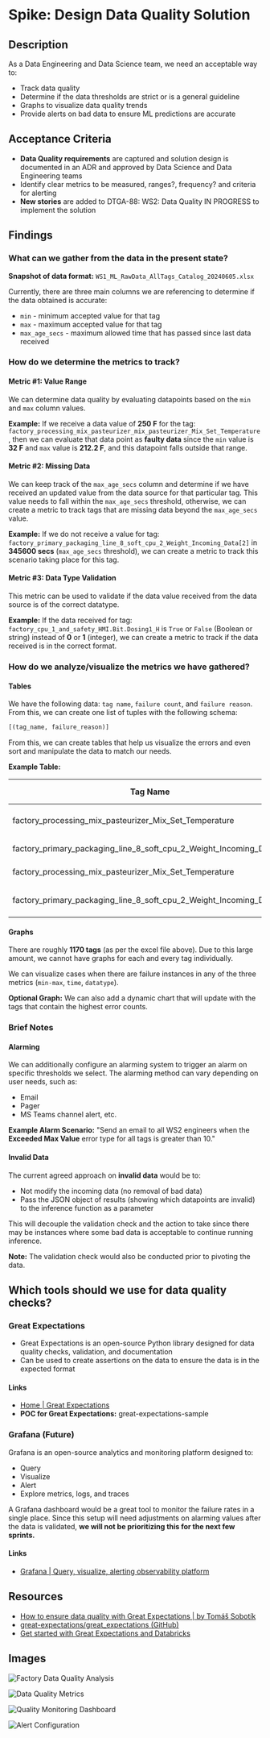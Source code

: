 # Spike: Design Data Quality Solution

## Description

As a Data Engineering and Data Science team, we need an acceptable way to:

- Track data quality
- Determine if the data thresholds are strict or is a general guideline
- Graphs to visualize data quality trends
- Provide alerts on bad data to ensure ML predictions are accurate

## Acceptance Criteria

- **Data Quality requirements** are captured and solution design is documented in an ADR and approved by Data Science and Data Engineering teams
- Identify clear metrics to be measured, ranges?, frequency? and criteria for alerting
- **New stories** are added to DTGA-88: WS2: Data Quality IN PROGRESS to implement the solution

## Findings

### What can we gather from the data in the present state?

**Snapshot of data format:**
`WS1_ML_RawData_AllTags_Catalog_20240605.xlsx`

Currently, there are three main columns we are referencing to determine if the data obtained is accurate:

- `min` - minimum accepted value for that tag
- `max` - maximum accepted value for that tag
- `max_age_secs` - maximum allowed time that has passed since last data received

### How do we determine the metrics to track?

#### Metric #1: Value Range

We can determine data quality by evaluating datapoints based on the `min` and `max` column values.

**Example:**
If we receive a data value of **250 F** for the tag:
`factory_processing_mix_pasteurizer_mix_pasteurizer_Mix_Set_Temperature`,
then we can evaluate that data point as **faulty data** since the `min` value is **32 F** and `max` value is **212.2 F**, and this datapoint falls outside that range.

#### Metric #2: Missing Data

We can keep track of the `max_age_secs` column and determine if we have received an updated value from the data source for that particular tag. This value needs to fall within the `max_age_secs` threshold, otherwise, we can create a metric to track tags that are missing data beyond the `max_age_secs` value.

**Example:**
If we do not receive a value for tag:
`factory_primary_packaging_line_8_soft_cpu_2_Weight_Incoming_Data[2]`
in **345600 secs** (`max_age_secs` threshold), we can create a metric to track this scenario taking place for this tag.

#### Metric #3: Data Type Validation

This metric can be used to validate if the data value received from the data source is of the correct datatype.

**Example:**
If the data received for tag:
`factory_cpu_1_and_safety_HMI.Bit.Dosing1_H`
is `True` or `False` (Boolean or string) instead of **0** or **1** (integer), we can create a metric to track if the data received is in the correct format.

### How do we analyze/visualize the metrics we have gathered?

#### Tables

We have the following data: `tag name`, `failure count`, and `failure reason`. From this, we can create one list of tuples with the following schema:

```python
[(tag_name, failure_reason)]
```

From this, we can create tables that help us visualize the errors and even sort and manipulate the data to match our needs.

**Example Table:**

| Tag Name | Failure Reason |
|----------|---------------|
| factory_processing_mix_pasteurizer_Mix_Set_Temperature | Exceeded Max Value |
| factory_primary_packaging_line_8_soft_cpu_2_Weight_Incoming_Data[2] | Incorrect Datatype |
| factory_processing_mix_pasteurizer_Mix_Set_Temperature | Below Min Value |
| factory_primary_packaging_line_8_soft_cpu_2_Weight_Incoming_Data[2] | No new data points |

#### Graphs

There are roughly **1170 tags** (as per the excel file above). Due to this large amount, we cannot have graphs for each and every tag individually.

We can visualize cases when there are failure instances in any of the three metrics (`min-max`, `time`, `datatype`).

**Optional Graph:**
We can also add a dynamic chart that will update with the tags that contain the highest error counts.

### Brief Notes

#### Alarming

We can additionally configure an alarming system to trigger an alarm on specific thresholds we select. The alarming method can vary depending on user needs, such as:

- Email
- Pager
- MS Teams channel alert, etc.

**Example Alarm Scenario:**
"Send an email to all WS2 engineers when the **Exceeded Max Value** error type for all tags is greater than 10."

#### Invalid Data

The current agreed approach on **invalid data** would be to:

- Not modify the incoming data (no removal of bad data)
- Pass the JSON object of results (showing which datapoints are invalid) to the inference function as a parameter

This will decouple the validation check and the action to take since there may be instances where some bad data is acceptable to continue running inference.

**Note:** The validation check would also be conducted prior to pivoting the data.

## Which tools should we use for data quality checks?

### Great Expectations

- Great Expectations is an open-source Python library designed for data quality checks, validation, and documentation
- Can be used to create assertions on the data to ensure the data is in the expected format

#### Links

- [Home | Great Expectations](https://great-expectations.io)
- **POC for Great Expectations:** great-expectations-sample

### Grafana (Future)

Grafana is an open-source analytics and monitoring platform designed to:

- Query
- Visualize
- Alert
- Explore metrics, logs, and traces

A Grafana dashboard would be a great tool to monitor the failure rates in a single place.
Since this setup will need adjustments on alarming values after the data is validated, **we will not be prioritizing this for the next few sprints.**

#### Links

- [Grafana | Query, visualize, alerting observability platform](https://grafana.com)

## Resources

- [How to ensure data quality with Great Expectations | by Tomáš Sobotík](https://medium.com/snowflake-builders-blog/data-quality-great-expectations)
- [great-expectations/great_expectations (GitHub)](https://github.com/great-expectations/great_expectations)
- [Get started with Great Expectations and Databricks](https://great-expectations.io/databricks-start-guide)

## Images

![Factory Data Quality Analysis](../output/images/image_1_1.png)

![Data Quality Metrics](../output/images/image_2_1.png)

![Quality Monitoring Dashboard](../output/images/image_2_2.png)

![Alert Configuration](../output/images/image_3_1.png)
